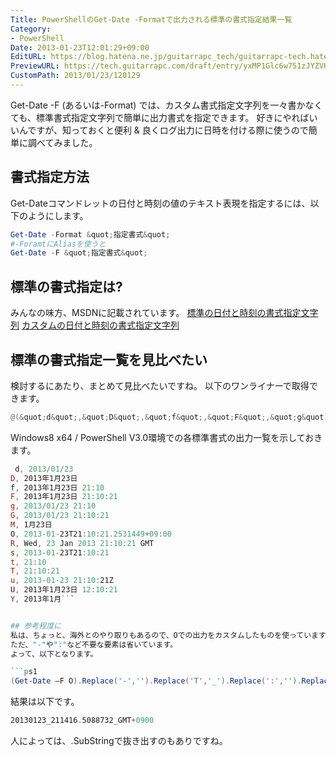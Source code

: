 ```yaml
---
Title: PowerShellのGet-Date -Formatで出力される標準の書式指定結果一覧
Category:
- PowerShell
Date: 2013-01-23T12:01:29+09:00
EditURL: https://blog.hatena.ne.jp/guitarrapc_tech/guitarrapc-tech.hatenablog.com/atom/entry/6802418398340376898
PreviewURL: https://tech.guitarrapc.com/draft/entry/yxMP1Glc6w751zJYZVKsL5AToyY
CustomPath: 2013/01/23/120129
---
```


<!--
Date: 2013-01-23T12:01:29+09:00
URL: https://tech.guitarrapc.com/entry/2013/01/23/120129
-->

Get-Date -F (あるいは-Format) では、カスタム書式指定文字列を一々書かなくても、標準書式指定文字列で簡単に出力書式を指定できます。
好きにやればいいんですが、知っておくと便利 &amp; 良くログ出力に日時を付ける際に使うので簡単に調べてみました。



## 書式指定方法
Get-Dateコマンドレットの日付と時刻の値のテキスト表現を指定するには、以下のようにします。

```ps1
Get-Date -Format &quot;指定書式&quot;
#-ForamtにAliasを使うと
Get-Date -F &quot;指定書式&quot;
```


## 標準の書式指定は?
みんなの味方、MSDNに記載されています。
<a href="http://msdn.microsoft.com/ja-jp/library/vstudio/az4se3k1.aspx" target="_blank">標準の日付と時刻の書式指定文字列</a>
<a href="http://msdn.microsoft.com/ja-jp/library/vstudio/8kb3ddd4.aspx" target="_blank">カスタムの日付と時刻の書式指定文字列</a>

## 標準の書式指定一覧を見比べたい
検討するにあたり、まとめて見比べたいですね。
以下のワンライナーで取得できます。


```ps1
@(&quot;d&quot;,&quot;D&quot;,&quot;f&quot;,&quot;F&quot;,&quot;g&quot;,&quot;G&quot;,&quot;M&quot;,&quot;O&quot;,&quot;R&quot;,&quot;s&quot;,&quot;t&quot;,&quot;T&quot;,&quot;u&quot;,&quot;U&quot;,&quot;Y&quot;) | %{$date=Get-Date -F $_ ;&quot;$_, $date&quot;}
```


Windows8 x64 / PowerShell V3.0環境での各標準書式の出力一覧を示しておきます。

```ps1
 d, 2013/01/23
D, 2013年1月23日
f, 2013年1月23日 21:10
F, 2013年1月23日 21:10:21
g, 2013/01/23 21:10
G, 2013/01/23 21:10:21
M, 1月23日
O, 2013-01-23T21:10:21.2531449+09:00
R, Wed, 23 Jan 2013 21:10:21 GMT
s, 2013-01-23T21:10:21
t, 21:10
T, 21:10:21
u, 2013-01-23 21:10:21Z
U, 2013年1月23日 12:10:21
Y, 2013年1月```


## 参考程度に
私は、ちょっと、海外とのやり取りもあるので、Oでの出力をカスタムしたものを使っています。
ただ、"-"や":"など不要な要素は省いています。
よって、以下となります。

```ps1
(Get-Date –F O).Replace('-','').Replace('T','_').Replace(':','').Replace(’+','_GMT+')
```

結果は以下です。

```ps1
20130123_211416.5088732_GMT+0900
```

人によっては、.SubStringで抜き出すのもありですね。
